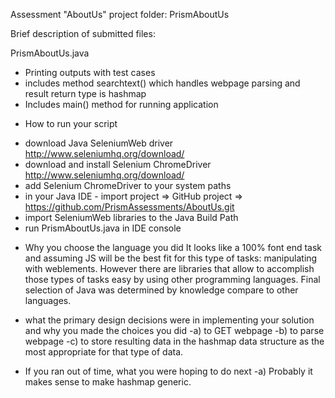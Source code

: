 Assessment "AboutUs"
project folder:
PrismAboutUs

Brief description of submitted files: 

PrismAboutUs.java
- Printing outputs with test cases
- includes method searchtext() which handles webpage parsing and result return type is hashmap
- Includes main() method for running application


* How to run your script
- download Java SeleniumWeb driver http://www.seleniumhq.org/download/
- download and install Selenium ChromeDriver http://www.seleniumhq.org/download/
- add Selenium ChromeDriver to your system paths
- in your Java IDE - import project => GitHub project => https://github.com/PrismAssessments/AboutUs.git
- import SeleniumWeb libraries to the Java Build Path
- run PrismAboutUs.java in IDE console


* Why you choose the language you did
It looks like a 100% font end task and assuming JS will be the best fit for this type of tasks: manipulating with weblements.
However there are libraries that allow to accomplish those types of tasks easy by using other programming languages. Final selection of Java was determined by knowledge compare to other languages.


* what the primary design decisions were in implementing your solution and why you made the choices you did
 -a) to GET webpage
 -b) to parse webpage
 -c) to store resulting data in the hashmap data structure as the most appropriate for that type of data.
 
* If you ran out of time, what you were hoping to do next
 -a) Probably it makes sense to make hashmap generic.
